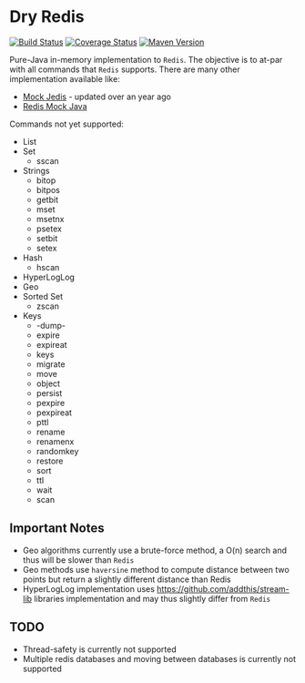 Dry Redis
=========


[![Build Status](https://travis-ci.org/sangupta/dry-redis.svg?branch=master)](https://travis-ci.org/sangupta/dry-redis)
[![Coverage Status](https://coveralls.io/repos/github/sangupta/dry-redis/badge.svg?branch=master)](https://coveralls.io/github/sangupta/dry-redis?branch=master)
[![Maven Version](https://maven-badges.herokuapp.com/maven-central/com.sangupta/dry-redis/badge.svg)](https://maven-badges.herokuapp.com/maven-central/com.sangupta/dry-redis)

Pure-Java in-memory implementation to `Redis`. The objective is to at-par with all commands
that `Redis` supports. There are many other implementation available like:

* [Mock Jedis](https://github.com/50onRed/mock-jedis) - updated over an year ago
* [Redis Mock Java](https://github.com/wilkenstein/redis-mock-java)

Commands not yet supported:

* List
* Set
  * sscan
* Strings
  * bitop
  * bitpos
  * getbit
  * mset
  * msetnx
  * psetex
  * setbit
  * setex
* Hash
  * hscan
* HyperLogLog
* Geo
* Sorted Set
  * zscan
* Keys
  * -dump-
  * expire
  * expireat
  * keys
  * migrate
  * move
  * object
  * persist
  * pexpire
  * pexpireat
  * pttl
  * rename
  * renamenx
  * randomkey
  * restore
  * sort
  * ttl
  * wait
  * scan
  
Important Notes
---------------

* Geo algorithms currently use a brute-force method, a O(n) search and thus will be slower than `Redis`
* Geo methods use `haversine` method to compute distance between two points but return a slightly different distance than Redis
* HyperLogLog implementation uses https://github.com/addthis/stream-lib libraries implementation and may thus slightly differ from `Redis`

TODO
----

* Thread-safety is currently not supported
* Multiple redis databases and moving between databases is currently not supported



